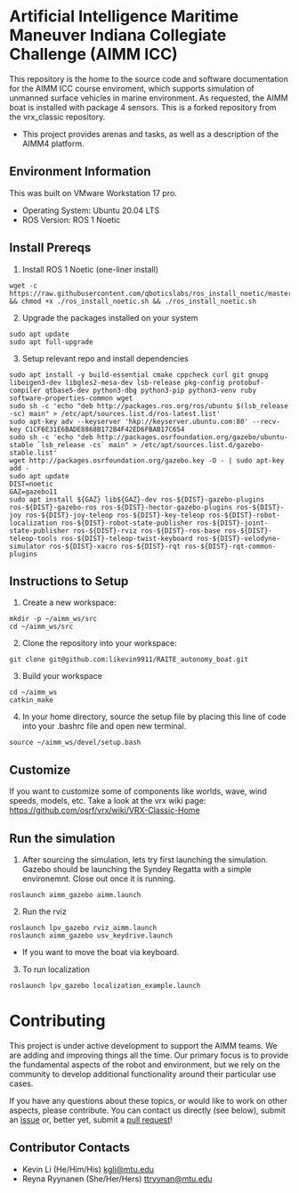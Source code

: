# Artificial Intelligence Maritime Maneuver Indiana Collegiate Challenge (AIMM ICC)
This repository is the home to the source code and software documentation for the AIMM ICC course enviroment, which supports simulation of unmanned surface vehicles in marine environment. As requested, the AIMM boat is installed with package 4 sensors.
This is a forked repository from the vrx_classic repository. 
* This project provides arenas and tasks, as well as a description of the AIMM4 platform.


## Environment Information
This was built on VMware Workstation 17 pro.
- Operating System: Ubuntu 20.04 LTS
- ROS Version: ROS 1 Noetic

## Install Prereqs
1. Install ROS 1 Noetic (one-liner install)
```
wget -c https://raw.githubusercontent.com/qboticslabs/ros_install_noetic/master/ros_install_noetic.sh && chmod +x ./ros_install_noetic.sh && ./ros_install_noetic.sh
```
2. Upgrade the packages installed on your system
```
sudo apt update
sudo apt full-upgrade
```
3. Setup relevant repo and install dependencies
```
sudo apt install -y build-essential cmake cppcheck curl git gnupg libeigen3-dev libgles2-mesa-dev lsb-release pkg-config protobuf-compiler qtbase5-dev python3-dbg python3-pip python3-venv ruby software-properties-common wget 
sudo sh -c 'echo "deb http://packages.ros.org/ros/ubuntu $(lsb_release -sc) main" > /etc/apt/sources.list.d/ros-latest.list'
sudo apt-key adv --keyserver 'hkp://keyserver.ubuntu.com:80' --recv-key C1CF6E31E6BADE8868B172B4F42ED6FBAB17C654
sudo sh -c 'echo "deb http://packages.osrfoundation.org/gazebo/ubuntu-stable `lsb_release -cs` main" > /etc/apt/sources.list.d/gazebo-stable.list'
wget http://packages.osrfoundation.org/gazebo.key -O - | sudo apt-key add -
sudo apt update
DIST=noetic
GAZ=gazebo11
sudo apt install ${GAZ} lib${GAZ}-dev ros-${DIST}-gazebo-plugins ros-${DIST}-gazebo-ros ros-${DIST}-hector-gazebo-plugins ros-${DIST}-joy ros-${DIST}-joy-teleop ros-${DIST}-key-teleop ros-${DIST}-robot-localization ros-${DIST}-robot-state-publisher ros-${DIST}-joint-state-publisher ros-${DIST}-rviz ros-${DIST}-ros-base ros-${DIST}-teleop-tools ros-${DIST}-teleop-twist-keyboard ros-${DIST}-velodyne-simulator ros-${DIST}-xacro ros-${DIST}-rqt ros-${DIST}-rqt-common-plugins
```

## Instructions to Setup
1. Create a new workspace:
```
mkdir -p ~/aimm_ws/src
cd ~/aimm_ws/src
```
2. Clone the repository into your workspace:
```
git clone git@github.com:likevin9911/RAITE_autonomy_boat.git
```
3. Build your workspace
```
cd ~/aimm_ws
catkin_make
```
4. In your home directory, source the setup file by placing this line of code into your .bashrc file and open new terminal.
```
source ~/aimm_ws/devel/setup.bash
```

## Customize
If you want to customize some of components like worlds, wave, wind speeds, models, etc. Take a look at the vrx wiki page: https://github.com/osrf/vrx/wiki/VRX-Classic-Home

## Run the simulation
1. After sourcing the simulation, lets try first launching the simulation. Gazebo should be launching the Syndey Regatta with a simple environemnt. Close out once it is running. 
```
roslaunch aimm_gazebo aimm.launch
```

2. Run the rviz
```
roslaunch lpv_gazebo rviz_aimm.launch
roslaunch aimm_gazebo usv_keydrive.launch
```
* If you want to move the boat via keyboard.

3. To run localization
```
roslaunch lpv_gazebo localization_example.launch
```


# Contributing
This project is under active development to support the AIMM teams. We are adding and improving things all the time. Our primary focus is to provide the fundamental aspects of the robot and environment, but we rely on the community to develop additional functionality around their particular use cases.

If you have any questions about these topics, or would like to work on other aspects, please contribute.  You can contact us directly (see below), submit an [issue](https://github.com/osrf/vrx/issues) or, better yet, submit a [pull request](https://github.com/osrf/vrx/pulls/)!

## Contributor Contacts

 * Kevin Li (He/Him/His) <kgli@mtu.edu>
 * Reyna Ryynanen (She/Her/Hers) <ttryynan@mtu.edu>


